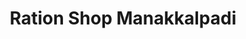 ---
title: "Ration Shop Manakkalpadi"
url: /manakkalpadi/ration-shop-manakkalpadi/
shop: convenience
---